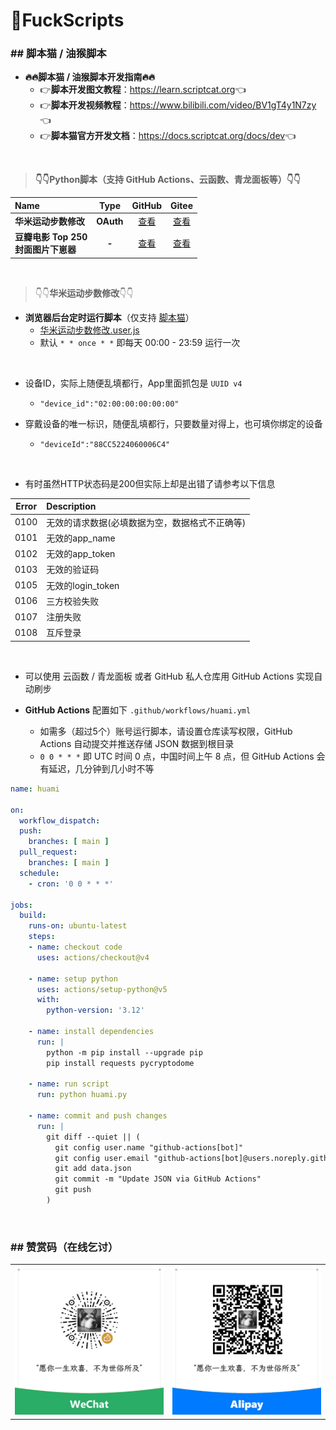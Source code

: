 # 🌈FuckScripts

### \#\# 脚本猫 / 油猴脚本

- **🔥🔥脚本猫 / 油猴脚本开发指南🔥🔥**
  - 👉**脚本开发图文教程**：<https://learn.scriptcat.org>👈
  - 👉**脚本开发视频教程**：<https://www.bilibili.com/video/BV1gT4y1N7zy>👈
  - 👉**脚本猫官方开发文档**：<https://docs.scriptcat.org/docs/dev>👈

<br>

> **👇👇Python脚本（支持 GitHub Actions、云函数、青龙面板等）👇👇**

| Name | Type | GitHub | Gitee |
|:---|:---:|:---:|:---:|
| **华米运动步数修改** | **OAuth** | [查看](./blob/main/py/huami.py) | [查看](./tree/main/py/huami.py) |
| **豆瓣电影 Top 250 <br>封面图片下崽器** | **-** | [查看](./blob/main/py/douban.py) | [查看](./tree/main/py/douban.py) |

<br>

> 👇👇**华米运动步数修改**👇👇

- **浏览器后台定时运行脚本**（仅支持 [脚本猫](https://docs.scriptcat.org)）
  - [华米运动步数修改.user.js](https://github.com/geoisam/FuckScripts/blob/main/sc/华米运动步数修改.user.js)
  - 默认 `* * once * *` 即每天 00:00 - 23:59 运行一次

<br>

- 设备ID，实际上随便乱填都行，App里面抓包是 `UUID v4`
  - `"device_id":"02:00:00:00:00:00"`

- 穿戴设备的唯一标识，随便乱填都行，只要数量对得上，也可填你绑定的设备
  - `"deviceId":"88CC5224060006C4"`

<br>

- 有时虽然HTTP状态码是200但实际上却是出错了请参考以下信息

| Error	| Description |
|:---:|:---|
| 0100 |	无效的请求数据(必填数据为空，数据格式不正确等) |
| 0101 |	无效的app_name |
| 0102 |	无效的app_token |
| 0103 |	无效的验证码 |
| 0105 |	无效的login_token |
| 0106 |	三方校验失败 |
| 0107 |	注册失败 |
| 0108 |	互斥登录 |

<br>

- 可以使用 云函数 / 青龙面板 或者 GitHub 私人仓库用 GitHub Actions 实现自动刷步

- **GitHub Actions** 配置如下 `.github/workflows/huami.yml`
  - 如需多（超过5个）账号运行脚本，请设置仓库读写权限，GitHub Actions 自动提交并推送存储 JSON 数据到根目录
  - `0 0 * * *` 即 UTC 时间 0 点，中国时间上午 8 点，但 GitHub Actions 会有延迟，几分钟到几小时不等

```yml
name: huami
 
on:
  workflow_dispatch:
  push:
    branches: [ main ]
  pull_request:
    branches: [ main ]
  schedule:
    - cron: '0 0 * * *'

jobs:
  build:
    runs-on: ubuntu-latest
    steps:
    - name: checkout code
      uses: actions/checkout@v4

    - name: setup python
      uses: actions/setup-python@v5
      with:
        python-version: '3.12'

    - name: install dependencies
      run: |
        python -m pip install --upgrade pip
        pip install requests pycryptodome

    - name: run script
      run: python huami.py

    - name: commit and push changes
      run: |
        git diff --quiet || (
          git config user.name "github-actions[bot]"
          git config user.email "github-actions[bot]@users.noreply.github.com"
          git add data.json
          git commit -m "Update JSON via GitHub Actions"
          git push
        )
```

<br>

### \#\# 赞赏码（在线乞讨）

<table>
<tr>
<td><a>
<img src="../images/wechat.jpg">
</a></td>
<td><a>
<img src="../images/alipay.jpg">
</a></td>
</tr>
</table>
